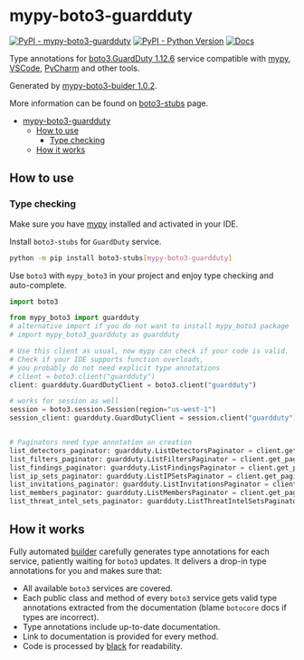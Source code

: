 # mypy-boto3-guardduty

[![PyPI - mypy-boto3-guardduty](https://img.shields.io/pypi/v/mypy-boto3-guardduty.svg?color=blue)](https://pypi.org/project/mypy-boto3-guardduty)
[![PyPI - Python Version](https://img.shields.io/pypi/pyversions/mypy-boto3-guardduty.svg?color=blue)](https://pypi.org/project/mypy-boto3-guardduty)
[![Docs](https://img.shields.io/readthedocs/mypy-boto3-builder.svg?color=blue)](https://mypy-boto3-builder.readthedocs.io/)

Type annotations for
[boto3.GuardDuty 1.12.6](https://boto3.amazonaws.com/v1/documentation/api/1.12.6/reference/services/guardduty.html#GuardDuty) service
compatible with [mypy](https://github.com/python/mypy), [VSCode](https://code.visualstudio.com/),
[PyCharm](https://www.jetbrains.com/pycharm/) and other tools.

Generated by [mypy-boto3-buider 1.0.2](https://github.com/vemel/mypy_boto3_builder).

More information can be found on [boto3-stubs](https://pypi.org/project/boto3-stubs/) page.

- [mypy-boto3-guardduty](#mypy-boto3-guardduty)
  - [How to use](#how-to-use)
    - [Type checking](#type-checking)
  - [How it works](#how-it-works)

## How to use

### Type checking

Make sure you have [mypy](https://github.com/python/mypy) installed and activated in your IDE.

Install `boto3-stubs` for `GuardDuty` service.

```bash
python -m pip install boto3-stubs[mypy-boto3-guardduty]
```

Use `boto3` with `mypy_boto3` in your project and enjoy type checking and auto-complete.

```python
import boto3

from mypy_boto3 import guardduty
# alternative import if you do not want to install mypy_boto3 package
# import mypy_boto3_guardduty as guardduty

# Use this client as usual, now mypy can check if your code is valid.
# Check if your IDE supports function overloads,
# you probably do not need explicit type annotations
# client = boto3.client("guardduty")
client: guardduty.GuardDutyClient = boto3.client("guardduty")

# works for session as well
session = boto3.session.Session(region="us-west-1")
session_client: guardduty.GuardDutyClient = session.client("guardduty")


# Paginators need type annotation on creation
list_detectors_paginator: guardduty.ListDetectorsPaginator = client.get_paginator("list_detectors")
list_filters_paginator: guardduty.ListFiltersPaginator = client.get_paginator("list_filters")
list_findings_paginator: guardduty.ListFindingsPaginator = client.get_paginator("list_findings")
list_ip_sets_paginator: guardduty.ListIPSetsPaginator = client.get_paginator("list_ip_sets")
list_invitations_paginator: guardduty.ListInvitationsPaginator = client.get_paginator("list_invitations")
list_members_paginator: guardduty.ListMembersPaginator = client.get_paginator("list_members")
list_threat_intel_sets_paginator: guardduty.ListThreatIntelSetsPaginator = client.get_paginator("list_threat_intel_sets")
```

## How it works

Fully automated [builder](https://github.com/vemel/mypy_boto3_builder) carefully generates
type annotations for each service, patiently waiting for `boto3` updates. It delivers
a drop-in type annotations for you and makes sure that:

- All available `boto3` services are covered.
- Each public class and method of every `boto3` service gets valid type annotations
  extracted from the documentation (blame `botocore` docs if types are incorrect).
- Type annotations include up-to-date documentation.
- Link to documentation is provided for every method.
- Code is processed by [black](https://github.com/psf/black) for readability.